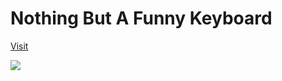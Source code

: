 <!--
 * @Author: chenzhongsheng
 * @Date: 2023-05-09 22:17:52
 * @Description: Coding something
-->
# Nothing But A Funny Keyboard

[Visit](https://thejack.github.io/theajack/keyboard)

![](https://shiyix.cn/images/keyboard.jpg)